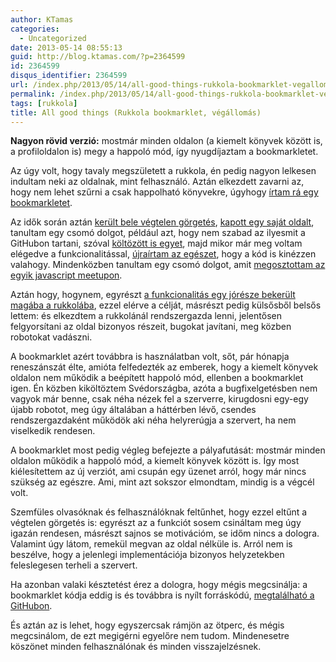 ```yaml
---
author: KTamas
categories:
  - Uncategorized
date: 2013-05-14 08:55:13
guid: http://blog.ktamas.com/?p=2364599
id: 2364599
disqus_identifier: 2364599
url: /index.php/2013/05/14/all-good-things-rukkola-bookmarklet-vegallomas/
permalink: /index.php/2013/05/14/all-good-things-rukkola-bookmarklet-vegallomas/
tags: [rukkola]
title: All good things (Rukkola bookmarklet, végállomás)
---
```


**Nagyon rövid verzió:** mostmár minden oldalon (a kiemelt könyvek között is, a profiloldalon is) megy a happoló mód, így nyugdíjaztam a bookmarkletet.

Az úgy volt, hogy tavaly megszületett a rukkola, én pedig nagyon lelkesen indultam neki az oldalnak, mint felhasználó. Aztán elkezdett zavarni az, hogy nem lehet szűrni a csak happolható könyvekre, úgyhogy [írtam rá egy bookmarkletet](http://blog.ktamas.com/index.php/2012/08/11/hacking-rukkola-avagy-alternativ-kollekciobongeszes/).

Az idők során aztán [került bele végtelen görgetés](http://blog.ktamas.com/index.php/2012/08/15/rukkola-bookmarklet-update-1-gorgetes-a-vegtelenbe/), [kapott egy saját oldalt](http://blog.ktamas.com/index.php/rukkola-bookmarklet/), tanultam egy csomó dolgot, például azt, hogy nem szabad az ilyesmit a GitHubon tartani, szóval [költözött is egyet](http://blog.ktamas.com/index.php/2012/08/16/rukkola-bookmarklet-update-2-growing-pains/), majd mikor már meg voltam elégedve a funkcionalitással, [újraírtam az egészet](http://blog.ktamas.com/index.php/2012/09/15/rukkola-bookmarklet-update-3-%E3%83%AA%E3%83%A9%E3%82%A4%E3%83%88/), hogy a kód is kinézzen valahogy. Mindenközben tanultam egy csomó dolgot, amit [megosztottam az egyik javascript meetupon](http://blog.ktamas.com/index.php/2012/10/16/my-adventures-in-the-world-of-bookmarklets-meg-mindig-benne-vagyok-az-internetben-rovat/).

Aztán hogy, hogynem, egyrészt [a funkcionalitás egy jórésze bekerült magába a rukkolába](http://blog.ktamas.com/index.php/2012/10/18/rukkola-bookmarklet-update-4-this-is-not-a-goodbye/), ezzel elérve a célját, másrészt pedig külsősből belsős lettem: és elkezdtem a rukkolánál rendszergazda lenni, jelentősen felgyorsítani az oldal bizonyos részeit, bugokat javítani, meg közben robotokat vadászni. 

A bookmarklet azért továbbra is használatban volt, sőt, pár hónapja reneszánszát élte, amióta felfedezték az emberek, hogy a kiemelt könyvek oldalon nem működik a beépített happoló mód, ellenben a bookmarklet igen. Én közben kiköltöztem Svédországba, azóta a bugfixelgetésben nem vagyok már benne, csak néha nézek fel a szerverre, kirugdosni egy-egy újabb robotot, meg úgy általában a háttérben lévő, csendes rendszergazdaként működök aki néha helyrerúgja a szervert, ha nem viselkedik rendesen.

A bookmarklet most pedig végleg befejezte a pályafutását: mostmár minden oldalon működik a happoló mód, a kiemelt könyvek között is. Így most kiélesítettem az új verziót, ami csupán egy üzenet arról, hogy már nincs szükség az egészre. Ami, mint azt sokszor elmondtam, mindig is a végcél volt.

Szemfüles olvasóknak és felhasználóknak feltűnhet, hogy ezzel eltűnt a végtelen görgetés is: egyrészt az a funkciót sosem csináltam meg úgy igazán rendesen, másrészt sajnos se motivációm, se időm nincs a dologra. Valamint úgy látom, remekül megvan az oldal nélküle is. Arról nem is beszélve, hogy a jelenlegi implementációja bizonyos helyzetekben feleslegesen terheli a szervert. 

Ha azonban valaki késztetést érez a dologra, hogy mégis megcsinálja: a bookmarklet kódja eddig is és továbbra is nyílt forráskódú, [megtalálható a GitHubon](https://github.com/KTamas/rukkola_hacks).

És aztán az is lehet, hogy egyszercsak rámjön az ötperc, és mégis megcsinálom, de ezt megigérni egyelőre nem tudom. Mindenesetre köszönet minden felhasználónak és minden visszajelzésnek.
